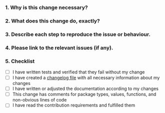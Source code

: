 <!--
Thank you for contributing to Shopware! Please fill out this description template to help us process your pull request.

Please make sure to fulfil our contribution guidelines (https://developer.shopware.com/docs/resources/guidelines/code/contribution?category=shopware-platform-dev-en/contribution).

Do your changes need to be documented?
Please create a second pull request at https://github.com/shopware/docs
-->

### 1. Why is this change necessary?


### 2. What does this change do, exactly?


### 3. Describe each step to reproduce the issue or behaviour.


### 4. Please link to the relevant issues (if any).
<!-- Examples:
- closes #123  - closes the issue #123 when the PR is merged
- relates #123 - relates to the issue #123

If the issue exists only in Jira, include a link to the Jira issue.
- Jira issue: https://shopware.atlassian.net/browse/NEXT-123
-->

### 5. Checklist

- [ ] I have written tests and verified that they fail without my change
- [ ] I have created a [changelog file](https://github.com/shopware/shopware/blob/trunk/adr/2020-08-03-implement-new-changelog.md) with all necessary information about my changes
- [ ] I have written or adjusted the documentation according to my changes
- [ ] This change has comments for package types, values, functions, and non-obvious lines of code
- [ ] I have read the contribution requirements and fulfilled them
